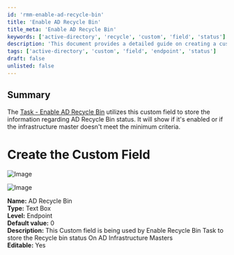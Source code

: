 ```yaml
---
id: 'rmm-enable-ad-recycle-bin'
title: 'Enable AD Recycle Bin'
title_meta: 'Enable AD Recycle Bin'
keywords: ['active-directory', 'recycle', 'custom', 'field', 'status']
description: 'This document provides a detailed guide on creating a custom field for tracking the status of the Active Directory Recycle Bin. It outlines the necessary steps to set up the field, including its properties and usage in the Enable Recycle Bin Task.'
tags: ['active-directory', 'custom', 'field', 'endpoint', 'status']
draft: false
unlisted: false
---
```

## Summary

The [Task - Enable AD Recycle Bin](https://proval.itglue.com/DOC-5078775-15349513) utilizes this custom field to store the information regarding AD Recycle Bin status. It will show if it's enabled or if the infrastructure master doesn't meet the minimum criteria.

# Create the Custom Field

![Image](..\..\..\static\img\AD-Recycle-Bin\image_1.png)

![Image](..\..\..\static\img\AD-Recycle-Bin\image_2.png)

**Name:** AD Recycle Bin  
**Type:** Text Box  
**Level:** Endpoint  
**Default value:** 0  
**Description:** This Custom field is being used by Enable Recycle Bin Task to store the Recycle bin status On AD Infrastructure Masters  
**Editable:** Yes  



